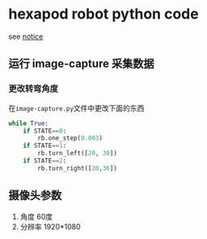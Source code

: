 # hexapod robot python code

see [notice](./NOTICE.md)

## 运行 image-capture 采集数据

### 更改转弯角度
在`image-capture.py`文件中更改下面的东西

``` python
while True:
    if STATE==0:
        rb.one_step(0.003)
    if STATE==1:
        rb.turn_left([20, 30])
    if STATE==2:
        rb.turn_right([20,36])
```

## 摄像头参数

1. 角度 60度
2. 分辨率 1920*1080
